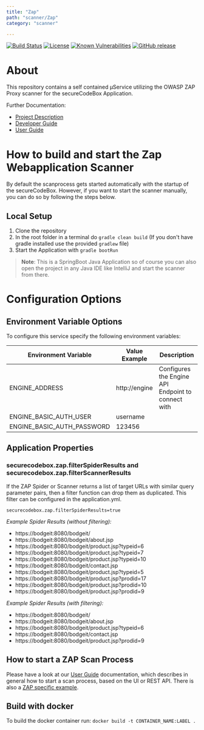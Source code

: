 ```yaml
---
title: "Zap"
path: "scanner/Zap"
category: "scanner"

---
```


[![Build Status](https://travis-ci.com/secureCodeBox/scanner-webapplication-zap.svg?branch=develop)](https://travis-ci.com/secureCodeBox/scanner-webapplication-zap)
[![License](https://img.shields.io/badge/License-Apache%202.0-blue.svg)](https://opensource.org/licenses/Apache-2.0)
[![Known Vulnerabilities](https://snyk.io/test/github/secureCodeBox/scanner-webapplication-zap/badge.svg)](https://snyk.io/test/github/secureCodeBox/scanner-webapplication-zap)
[![GitHub release](https://img.shields.io/github/release/secureCodeBox/scanner-webapplication-zap.svg)](https://github.com/secureCodeBox/scanner-webapplication-zap/releases/latest)

# About
This repository contains a self contained µService utilizing the OWASP ZAP Proxy scanner for the secureCodeBox Application.

<!-- end -->

Further Documentation:
* [Project Description][scb-project]
* [Developer Guide][scb-developer-guide]
* [User Guide][scb-user-guide]

# How to build and start the Zap Webapplication Scanner

By default the scanprocess gets started automatically with the startup of the secureCodeBox. However, if you want to start the scanner manually, you can do so by following the steps below.

## Local Setup

1. Clone the repository
2. In the root folder in a terminal do `gradle clean build` (If you don't have gradle installed use the provided `gradlew` file)
3. Start the Application with `gradle bootRun`

>**Note**: This is a SpringBoot Java Application so of course you can also open the project in any Java IDE like IntelliJ and start the scanner from there.

# Configuration Options

## Environment Variable Options

To configure this service specify the following environment variables:

| Environment Variable       | Value Example         | Description          |
| -------------------------- | --------------------- |--------------------- |
| ENGINE_ADDRESS             | http://engine         | Configures the Engine API Endpoint to connect with                     |
| ENGINE_BASIC_AUTH_USER     | username              |                      |
| ENGINE_BASIC_AUTH_PASSWORD | 123456                |                      |

## Application Properties

### securecodebox.zap.filterSpiderResults and securecodebox.zap.filterScannerResults
If the ZAP Spider or Scanner returns a list of target URLs with similar query parameter pairs, then a filter function can drop them as duplicated. This filter can  be configured in the application.yml.

`securecodebox.zap.filterSpiderResults=true`

*Example Spider Results (without filtering):*
- https://bodgeit:8080/bodgeit/
- https://bodgeit:8080/bodgeit/about.jsp
- https://bodgeit:8080/bodgeit/product.jsp?typeid=6
- https://bodgeit:8080/bodgeit/product.jsp?typeid=7
- https://bodgeit:8080/bodgeit/product.jsp?typeid=10
- https://bodgeit:8080/bodgeit/contact.jsp
- https://bodgeit:8080/bodgeit/product.jsp?typeid=5
- https://bodgeit:8080/bodgeit/product.jsp?prodid=17
- https://bodgeit:8080/bodgeit/product.jsp?prodid=10
- https://bodgeit:8080/bodgeit/product.jsp?prodid=9

*Example Spider Results (with filtering):*
- https://bodgeit:8080/bodgeit/
- https://bodgeit:8080/bodgeit/about.jsp
- https://bodgeit:8080/bodgeit/product.jsp?typeid=6
- https://bodgeit:8080/bodgeit/contact.jsp
- https://bodgeit:8080/bodgeit/product.jsp?prodid=9


## How to start a ZAP Scan Process
Please have a look at our [User Guide][scb-user-guide] documentation, which describes in general how to start a scan process, based on the UI or REST API. There is also a [ZAP specific example][scb-user-guide-zap-example].

## Build with docker
To build the docker container run: `docker build -t CONTAINER_NAME:LABEL .`

[scb-project]:                  https://github.com/secureCodeBox/secureCodeBox
[scb-developer-guide]:          https://github.com/secureCodeBox/secureCodeBox/blob/master/docs/developer-guide/README.md
[scb-developer-guidelines]:     https://github.com/secureCodeBox/secureCodeBox/blob/master/docs/developer-guide/README.md#guidelines
[scb-user-guide]:               https://github.com/secureCodeBox/secureCodeBox/tree/master/docs/user-guide
[scb-user-guide-zap-example]:   https://github.com/secureCodeBox/secureCodeBox/blob/master/docs/user-guide/usage-examples/zap-bodgeit-example.md
